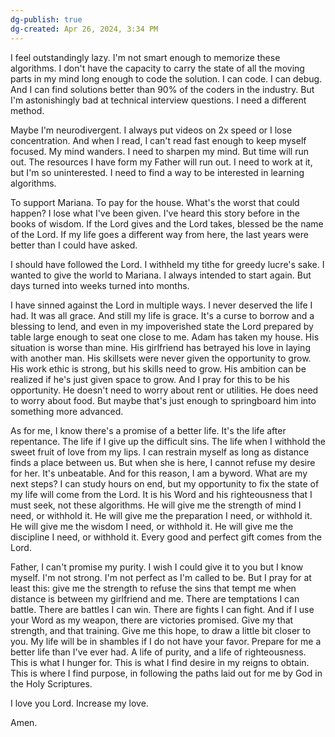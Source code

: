 ```yaml
---
dg-publish: true
dg-created: Apr 26, 2024, 3:34 PM
---
```


I feel outstandingly lazy. I'm not smart enough to memorize these algorithms. I don't have the capacity to carry the state of all the moving parts in my mind long enough to code the solution. I can code. I can debug. And I can find solutions better than 90% of the coders in the industry. But I'm astonishingly bad at technical interview questions. I need a different method.

Maybe I'm neurodivergent. I always put videos on 2x speed or I lose concentration. And when I read, I can't read fast enough to keep myself focused. My mind wanders. I need to sharpen my mind. But time will run out. The resources I have form my Father will run out. I need to work at it, but I'm so uninterested. I need to find a way to be interested in learning algorithms.

To support Mariana. To pay for the house. What's the worst that could happen? I lose what I've been given. I've heard this story before in the books of wisdom. If the Lord gives and the Lord takes, blessed be the name of the Lord. If my life goes a different way from here, the last years were better than I could have asked.

I should have followed the Lord. I withheld my tithe for greedy lucre's sake. I wanted to give the world to Mariana. I always intended to start again. But days turned into weeks turned into months.

I have sinned against the Lord in multiple ways. I never deserved the life I had. It was all grace. And still my life is grace. It's a curse to borrow and a blessing to lend, and even in my impoverished state the Lord prepared by table large enough to seat one close to me. Adam has taken my house. His situation is worse than mine. His girlfriend has betrayed his love in laying with another man. His skillsets were never given the opportunity to grow. His work ethic is strong, but his skills need to grow. His ambition can be realized if he's just given space to grow. And I pray for this to be his opportunity. He doesn't need to worry about rent or utilities. He does need to worry about food. But maybe that's just enough to springboard him into something more advanced.

As for me, I know there's a promise of a better life. It's the life after repentance. The life if I give up the difficult sins. The life when I withhold the sweet fruit of love from my lips. I can restrain myself as long as distance finds a place between us. But when she is here, I cannot refuse my desire for her. It's unbeatable. And for this reason, I am a byword. What are my next steps? I can study hours on end, but my opportunity to fix the state of my life will come from the Lord. It is his Word and his righteousness that I must seek, not these algorithms. He will give me the strength of mind I need, or withhold it. He will give me the preparation I need, or withhold it. He will give me the wisdom I need, or withhold it. He will give me the discipline I need, or withhold it. Every good and perfect gift comes from the Lord.

Father, I can't promise my purity. I wish I could give it to you but I know myself. I'm not strong. I'm not perfect as I'm called to be. But I pray for at least this: give me the strength to refuse the sins that tempt me when distance is between my girlfriend and me. There are temptations I can battle. There are battles I can win. There are fights I can fight. And if I use your Word as my weapon, there are victories promised. Give my that strength, and that training. Give me this hope, to draw a little bit closer to you. My life will be in shambles if I do not have your favor. Prepare for me a better life than I've ever had. A life of purity, and a life of righteousness. This is what I hunger for. This is what I find desire in my reigns to obtain. This is where I find purpose, in following the paths laid out for me by God in the Holy Scriptures.

I love you Lord. Increase my love.

Amen.